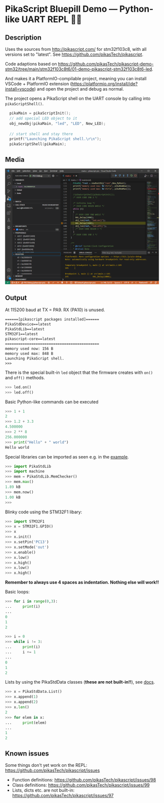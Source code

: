 # PikaScript Bluepill Demo — Python-like UART REPL 🐍🔌

## Description

Uses the sources from http://pikascript.com/ for stm32f103c8, with all versions set to "latest". See https://github.com/pikasTech/pikascript.

Code adaptions based on https://github.com/pikasTech/pikascript-demo-stm32/tree/main/stm32f103c8t6/01-demo-pikascript-stm32f103c8t6-led.

And makes it a PlatformIO-compilable project, meaning you can install VSCode + PlatformIO extension (https://platformio.org/install/ide?install=vscode) and open the project and debug as normal.

The project opens a PikaScript shell on the UART console by calling into `pikaScriptShell()`. 

```cpp
  pikaMain = pikaScriptInit();
  // add special LED object to it
  obj_newObj(pikaMain, "led", "LED", New_LED);

  // start shell and stay there
  printf("Launching PikaScript shell.\r\n");
  pikaScriptShell(pikaMain);
```

## Media

![debug](debug.png)

## Output

At 115200 baud at TX = PA9. RX (PA10) is unused.

```
======[pikascript packages installed]======
PikaStdDevice==latest
PikaStdLib==latest
STM32F1==latest
pikascript-core==latest
===========================================
memory used now: 156 B
memory used max: 848 B
Launching PikaScript shell.
>>> 
```

There is the special built-in `led` object that the firmware creates with `on()` and `off()` methods.

```py
>>> led.on()
>>> led.off()
```

Basic Python-like commands can be executed

```py
>>> 1 + 1
2
>>> 1.2 + 3.3
4.500000
>>> 2 ** 8
256.000000
>>> print("Hello" + " world")
Hello world
```

Special libraries can be imported as seen e.g. in the [example](https://github.com/pikasTech/pikascript/blob/master/examples/GPIO/main.py).

```py
>>> import PikaStdLib
>>> import machine
>>> mem = PikaStdLib.MemChecker()
>>> mem.max()
1.89 kB
>>> mem.now()
1.00 kB
>>>
```

Blinky code using the STM32F1 libary:

```py
>>> import STM32F1
>>> x = STM32F1.GPIO()
>>> x
>>> x.init()
>>> x.setPin('PC13')
>>> x.setMode('out')
>>> x.enable()
>>> x.low()
>>> x.high()
>>> x.low()
>>> x.high()
```

**Remember to always use 4 spaces as indentation. Nothing else will work!!** 

Basic loops:

```py
>>> for i in range(0,3):
...     print(i)
...
0
1
2
```

```py
>>> i = 0
>>> while i != 3:
...     print(i)
...     i += 1
...
0
1
2
```

Lists by using the PikaStdData classes (**these are not built-in!!**), see [docs](https://pikadoc.readthedocs.io/en/latest/PikaStdData%20%E6%95%B0%E6%8D%AE%E7%BB%93%E6%9E%84.html).

```py
>>> x = PikaStdData.List()
>>> x.append(1)
>>> x.append(2)
>>> x.len()
2
>>> for elem in x:
...     print(elem)
...
1
2
```

## Known issues

Some things don't yet work on the REPL: https://github.com/pikasTech/pikascript/issues
  * Function definitions: https://github.com/pikasTech/pikascript/issues/98
  * Class definitions: https://github.com/pikasTech/pikascript/issues/99
  * Lists, dicts etc. are not built-in: https://github.com/pikasTech/pikascript/issues/97